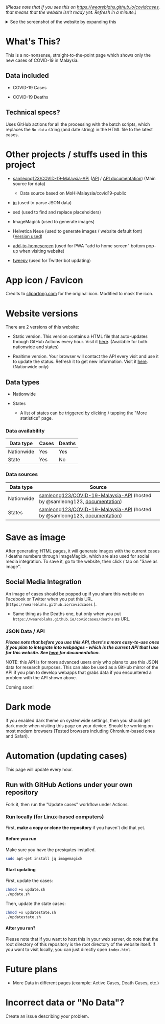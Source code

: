 _(Please note that if you see this on https://weareblahs.github.io/covidcases, that means that the website isn't ready yet. Refresh in a minute.)_

<details>
<summary>See the screenshot of the website by expanding this</summary>
<br>
<img src="https://user-images.githubusercontent.com/37889443/154798834-3b757275-75bf-448c-b547-be6897bf988e.png"></img>
<h1><center>Yes. This is how the website looks like. Nothing more, nothing less. Just the numbers.</center></h1>
</details>

# What's This?

This is a no-nonsense, straight-to-the-point page which shows only the new cases of COVID-19 in Malaysia.

## Data included

- COVID-19 Cases

- COVID-19 Deaths
  
## Technical specs?
  
Uses GitHub actions for all the processing with the batch scripts, which replaces the `No data` string (and date string) in the HTML file to the latest cases.
  
# Other projects / stuffs used in this project

- [samleong123/COVID-19-Malaysia-API](https://github.com/samleong123/COVID-19-Malaysia-API) ([API](https://covid-19.samsam123.name.my/api/cases?date=latest) / [API documentation](https://covid-19.samsam123.name.my/api.html)) (Main source for data)
  
  - Data source based on MoH-Malaysia/covid19-public

- [jq](https://github.com/stedolan/jq) (used to parse JSON data)

- sed (used to find and replace placeholders)

- ImageMagick (used to generate images)

- Helvetica Neue (used to generate images / website default font) ([Version used](https://github.com/ifvictr/helvetica-neue))

- [add-to-homescreen](https://github.com/cubiq/add-to-homescreen) (used for PWA "add to home screen" bottom pop-up when visiting website)

- [tweepy](https://github.com/tweepy/tweepy) (used for Twitter bot updating)

# App icon / Favicon

Credits to [clipartpng.com](https://clipartpng.com/?3346,blue-face-mask-clipart-png-image) for the original icon. Modified to mask the icon.

# Website versions

There are 2 versions of this website:

- Static version. This version contains a HTML file that auto-updates through GitHub Actions every hour. Visit it [here](https://weareblahs.github.io/covidcases). (Available for both nationwide and states)

- Realtime version. Your browser will contact the API every visit and use it to update the status. Refresh it to get new information. Visit it [here](https://weareblahs.github.io/covidcases/dynamic). (Nationwide only)

## Data types

- Nationwide

- States
  
  - A list of states can be triggered by clicking / tapping the "More statistics" page.

### Data availability

| Data type  | Cases | Deaths |
| ---------- | ----- | ------ |
| Nationwide | Yes   | Yes    |
| State      | Yes   | No     |

### Data sources

| Data type  | Source                                                                                                                                                                           |
| ---------- | -------------------------------------------------------------------------------------------------------------------------------------------------------------------------------- |
| Nationwide | [samleong123/COVID-19-Malaysia-API](https://github.com/samleong123/COVID-19-Malaysia-API) (hosted by @samleong123, [documentation](https://covid-19.samsam123.name.my/api.html)) |
| States     | [samleong123/COVID-19-Malaysia-API](https://github.com/samleong123/COVID-19-Malaysia-API) (hosted by @samleong123, [documentation](https://covid-19.samsam123.name.my/api.html)) |

# Save as image

After generating HTML pages, it will generate images with the current cases / deaths numbers through ImageMagick, which are also used for social media integration. To save it, go to the website, then click / tap on "Save as image".

## Social Media Integration

An image of cases should be popped up if you share this website on Facebook or Twitter when you put this URL (`https://weareblahs.github.io/covidcases` ).

- Same thing as the Deaths one, but only when you put `https://weareblahs.github.io/covidcases/deaths`  as URL.

### JSON Data / API

**_Please note that before you use this API, there's a more easy-to-use ones if you plan to integrate into webpages - which is the current API that I use for this website. See [here](https://covid-19.samsam123.name.my/api.html) for documentation._**

NOTE: this API is for more advanced users only who plans to use this JSON data for research purposes. This can also be used as a GitHub mirror of the API if you plan to develop webapps that grabs data if you encountered a problem with the API shown above.

Coming soon!

# Dark mode

If you enabled dark theme on systemwide settings, then you should get dark mode when visiting this page on your device. Should be working on most modern browsers (Tested browsers including Chronium-based ones and Safari).

# Automation (updating cases)

 This page will update every hour.

## Run with GitHub Actions under your own repository

Fork it, then run the "Update cases" workflow under Actions.

### Run locally (for Linux-based computers)
First, **make a copy or clone the repository** if you haven't did that yet.

#### Before you run
Make sure you have the presiqutes installed.

```bash
sudo apt-get install jq imagemagick
```
#### Start updating
First, update the cases:
```bash
chmod +x update.sh
./update.sh
```
Then, update the state cases:
```bash
chmod +x updatestate.sh
./updatestate.sh
```

#### After you run?
Please note that if you want to host this in your web server, do note that the root directory of this repository is the root directory of the website itself. If you want to visit locally, you can just directly open `index.html`.

# Future plans

- More Data in different pages (example: Active Cases, Death Cases, etc.)

# Incorrect data or "No Data"?

Create an issue describing your problem.
